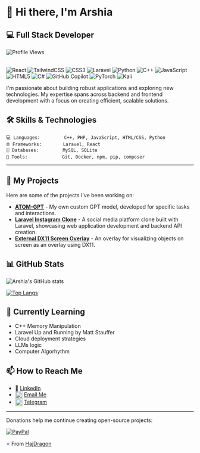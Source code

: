 # 👋 Hi there, I'm Arshia

## 💻 Full Stack Developer
![Profile Views](https://komarev.com/ghpvc/?username=hajdragon&color=blueviolet)

<br> ![React](https://img.shields.io/badge/react-%2320232a.svg?style=for-the-badge&logo=react&logoColor=%2361DAFB)
![TailwindCSS](https://img.shields.io/badge/tailwindcss-%2338B2AC.svg?style=for-the-badge&logo=tailwind-css&logoColor=white)
![CSS3](https://img.shields.io/badge/css3-%231572B6.svg?style=for-the-badge&logo=css3&logoColor=white)
![Laravel](https://img.shields.io/badge/laravel-%23FF2D20.svg?style=for-the-badge&logo=laravel&logoColor=white)
![Python](https://img.shields.io/badge/python-3670A0?style=for-the-badge&logo=python&logoColor=ffdd54)
![C++](https://img.shields.io/badge/c%2B%2B-%2300599C.svg?style=for-the-badge&logo=c%2B%2B&logoColor=white)
![JavaScript](https://img.shields.io/badge/javascript-%23323330.svg?style=for-the-badge&logo=javascript&logoColor=%23F7DF1E)
![HTML5](https://img.shields.io/badge/html5-%23E34F26.svg?style=for-the-badge&logo=html5&logoColor=white)
![C#](https://img.shields.io/badge/c%23-%23239120.svg?style=for-the-badge&logo=csharp&logoColor=white)
![GitHub Copilot](https://img.shields.io/badge/github_copilot-8957E5?style=for-the-badge&logo=github-copilot&logoColor=white)
![PyTorch](https://img.shields.io/badge/PyTorch-%23EE4C2C.svg?style=for-the-badge&logo=PyTorch&logoColor=white)
![Kali](https://img.shields.io/badge/Kali-268BEE?style=for-the-badge&logo=kalilinux&logoColor=white)

I'm passionate about building robust applications and exploring new technologies. My expertise spans across backend and frontend development with a focus on creating efficient, scalable solutions.

## 🛠️ Skills & Technologies

```
💻 Languages:         C++, PHP, JavaScript, HTML/CSS, Python
🌐 Frameworks:        Laravel, React
🗄️ Databases:         MySQL, SQLite
🔧 Tools:             Git, Docker, npm, pip, composer
```

---
## 🚀 My Projects

Here are some of the projects I've been working on:

* **[ATOM-GPT](https://github.com/HajDragon/ATOM-GPT)** - My own custom GPT model, developed for specific tasks and interactions.
* **[Laravel Instagram Clone](https://github.com/HajDragon/laravel-instagram-clone)** - A social media platform clone built with Laravel, showcasing web application development and backend API creation.
* **[External DX11 Screen Overlay](https://github.com/HajDragon/External_Overlay)** - An overlay for visualizing objects on screen as an overlay using DX11.

## 📊 GitHub Stats

![Arshia's GitHub stats](https://github-readme-stats.vercel.app/api?username=HajDragon&show_icons=true&theme=radical)

[![Top Langs](https://github-readme-stats.vercel.app/api/top-langs/?username=HajDragon&layout=donut&theme=radical)](https://github.com/anuraghazra/github-readme-stats)

## 🌱 Currently Learning

- C++ Memory Manipulation
- Laravel Up and Running by Matt Stauffer
- Cloud deployment strategies
- LLMs logic
- Computer Algorhythm

## 📫 How to Reach Me

- 💼 [LinkedIn](https://www.linkedin.com/in/arshia-azadian-842a87317/)
- <img src="https://img.icons8.com/?size=100&id=16262&format=png&color=000000" width="20" height="20" alt="Email Icon" style="vertical-align: middle;"> <a href="mailto:PS267584@summacollege.nl?subject=Inquiry%20from%20GitHub%20README&body=Hi%20there,%0A%0AI'm contacting you from your GitHub README.">Email Me</a>
- <img src="https://img.icons8.com/?size=100&id=63306&format=png&color=000000" width="20" height="20" alt="Telegram Icon" style="vertical-align: middle;"> <a href="https://t.me/HajDragon">Telegram</a>

---
Donations help me continue creating open-source projects:

[![PayPal](https://img.shields.io/badge/PayPal-00457C?style=for-the-badge&logo=paypal&logoColor=white)](https://paypal.me/HajDragon)


⭐️ From [HajDragon](https://github.com/HajDragon)
